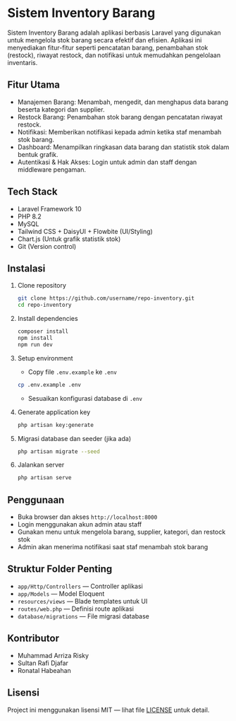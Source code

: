 # Sistem Inventory Barang

Sistem Inventory Barang adalah aplikasi berbasis Laravel yang digunakan untuk mengelola stok barang secara efektif dan efisien. Aplikasi ini menyediakan fitur-fitur seperti pencatatan barang, penambahan stok (restock), riwayat restock, dan notifikasi untuk memudahkan pengelolaan inventaris.

## Fitur Utama

- Manajemen Barang: Menambah, mengedit, dan menghapus data barang beserta kategori dan supplier.
- Restock Barang: Penambahan stok barang dengan pencatatan riwayat restock.
- Notifikasi: Memberikan notifikasi kepada admin ketika staf menambah stok barang.
- Dashboard: Menampilkan ringkasan data barang dan statistik stok dalam bentuk grafik.
- Autentikasi & Hak Akses: Login untuk admin dan staff dengan middleware pengaman.

## Tech Stack

- Laravel Framework 10
- PHP 8.2
- MySQL
- Tailwind CSS + DaisyUI + Flowbite (UI/Styling)
- Chart.js (Untuk grafik statistik stok)
- Git (Version control)

## Instalasi

1. Clone repository

    ```bash
    git clone https://github.com/username/repo-inventory.git
    cd repo-inventory
    ```

2. Install dependencies

    ```bash
    composer install
    npm install
    npm run dev
    ```

3. Setup environment

    - Copy file `.env.example` ke `.env`

    ```bash
    cp .env.example .env
    ```

    - Sesuaikan konfigurasi database di `.env`

4. Generate application key

    ```bash
    php artisan key:generate
    ```

5. Migrasi database dan seeder (jika ada)

    ```bash
    php artisan migrate --seed
    ```

6. Jalankan server

    ```bash
    php artisan serve
    ```

## Penggunaan

- Buka browser dan akses `http://localhost:8000`
- Login menggunakan akun admin atau staff
- Gunakan menu untuk mengelola barang, supplier, kategori, dan restock stok
- Admin akan menerima notifikasi saat staf menambah stok barang

## Struktur Folder Penting

- `app/Http/Controllers` — Controller aplikasi
- `app/Models` — Model Eloquent
- `resources/views` — Blade templates untuk UI
- `routes/web.php` — Definisi route aplikasi
- `database/migrations` — File migrasi database

## Kontributor

- Muhammad Arriza Risky
- Sultan Rafi Djafar
- Ronatal Habeahan

## Lisensi

Project ini menggunakan lisensi MIT — lihat file [LICENSE](LICENSE) untuk detail.
